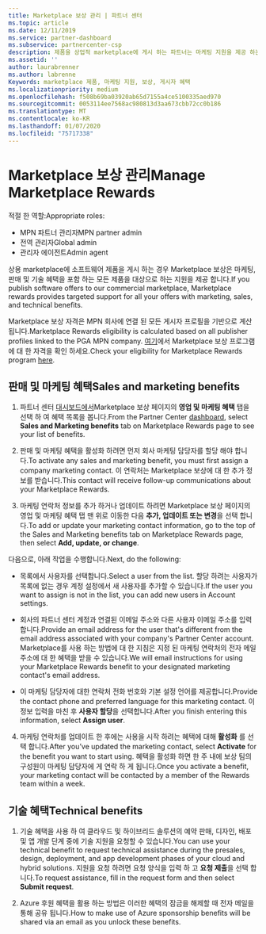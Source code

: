 ```yaml
---
title: Marketplace 보상 관리 | 파트너 센터
ms.topic: article
ms.date: 12/11/2019
ms.service: partner-dashboard
ms.subservice: partnercenter-csp
description: 제품을 상업적 marketplace에 게시 하는 파트너는 마케팅 지원을 제공 하는 혜택을 받을 자격이 있습니다.
ms.assetid: ''
author: laurabrenner
ms.author: labrenne
Keywords: marketplace 제품, 마케팅 지원, 보상, 게시자 혜택
ms.localizationpriority: medium
ms.openlocfilehash: f508b69ba03920ab65d7155a4ce5100335aed970
ms.sourcegitcommit: 0053114ee7568ac980813d3aa673cbb72cc0b186
ms.translationtype: MT
ms.contentlocale: ko-KR
ms.lasthandoff: 01/07/2020
ms.locfileid: "75717338"
---
```

# <a name="manage-marketplace-rewards"></a><span data-ttu-id="0f14e-104">Marketplace 보상 관리</span><span class="sxs-lookup"><span data-stu-id="0f14e-104">Manage Marketplace Rewards</span></span>

<span data-ttu-id="0f14e-105">적절 한 역할:</span><span class="sxs-lookup"><span data-stu-id="0f14e-105">Appropriate roles:</span></span>

- <span data-ttu-id="0f14e-106">MPN 파트너 관리자</span><span class="sxs-lookup"><span data-stu-id="0f14e-106">MPN partner admin</span></span>
- <span data-ttu-id="0f14e-107">전역 관리자</span><span class="sxs-lookup"><span data-stu-id="0f14e-107">Global admin</span></span>
- <span data-ttu-id="0f14e-108">관리자 에이전트</span><span class="sxs-lookup"><span data-stu-id="0f14e-108">Admin agent</span></span>

<span data-ttu-id="0f14e-109">상용 marketplace에 소프트웨어 제품을 게시 하는 경우 Marketplace 보상은 마케팅, 판매 및 기술 혜택을 포함 하는 모든 제품을 대상으로 하는 지원을 제공 합니다.</span><span class="sxs-lookup"><span data-stu-id="0f14e-109">If you  publish software offers to our commercial marketplace, Marketplace rewards provides targeted support for all your offers with marketing, sales, and technical benefits.</span></span> 

<span data-ttu-id="0f14e-110">Marketplace 보상 자격은 MPN 회사에 연결 된 모든 게시자 프로필을 기반으로 계산 됩니다.</span><span class="sxs-lookup"><span data-stu-id="0f14e-110">Marketplace Rewards eligibility is calculated based on all publisher profiles linked to the PGA MPN company.</span></span> <span data-ttu-id="0f14e-111">[여기](https://partner.microsoft.com/dashboard/mpn/program/commercialmarketplace)에서 Marketplace 보상 프로그램에 대 한 자격을 확인 하세요.</span><span class="sxs-lookup"><span data-stu-id="0f14e-111">Check your eligibility for Marketplace Rewards program [here](https://partner.microsoft.com/dashboard/mpn/program/commercialmarketplace).</span></span> 


## <a name="sales-and-marketing-benefits"></a><span data-ttu-id="0f14e-112">판매 및 마케팅 혜택</span><span class="sxs-lookup"><span data-stu-id="0f14e-112">Sales and marketing benefits</span></span>

1. <span data-ttu-id="0f14e-113">파트너 센터 [대시보드에서](https://partner.microsoft.com/dashboard)Marketplace 보상 페이지의 **영업 및 마케팅 혜택** 탭을 선택 하 여 혜택 목록을 봅니다.</span><span class="sxs-lookup"><span data-stu-id="0f14e-113">From the Partner Center [dashboard](https://partner.microsoft.com/dashboard), select **Sales and Marketing benefits** tab on Marketplace Rewards page to see your list of benefits.</span></span> 

2. <span data-ttu-id="0f14e-114">판매 및 마케팅 혜택을 활성화 하려면 먼저 회사 마케팅 담당자를 할당 해야 합니다.</span><span class="sxs-lookup"><span data-stu-id="0f14e-114">To activate any sales and marketing benefit, you must first assign a company marketing contact.</span></span> <span data-ttu-id="0f14e-115">이 연락처는 Marketplace 보상에 대 한 추가 정보를 받습니다.</span><span class="sxs-lookup"><span data-stu-id="0f14e-115">This contact will receive follow-up communications about your Marketplace Rewards.</span></span>

3. <span data-ttu-id="0f14e-116">마케팅 연락처 정보를 추가 하거나 업데이트 하려면 Marketplace 보상 페이지의 영업 및 마케팅 혜택 탭 맨 위로 이동한 다음 **추가, 업데이트 또는 변경**을 선택 합니다.</span><span class="sxs-lookup"><span data-stu-id="0f14e-116">To add or update your marketing contact information, go to the top of the Sales and Marketing benefits tab on Marketplace Rewards page, then select **Add, update, or change**.</span></span> 

<span data-ttu-id="0f14e-117">다음으로, 아래 작업을 수행합니다.</span><span class="sxs-lookup"><span data-stu-id="0f14e-117">Next, do the following:</span></span>

  - <span data-ttu-id="0f14e-118">목록에서 사용자를 선택합니다.</span><span class="sxs-lookup"><span data-stu-id="0f14e-118">Select a user from the list.</span></span> <span data-ttu-id="0f14e-119">할당 하려는 사용자가 목록에 없는 경우 계정 설정에서 새 사용자를 추가할 수 있습니다.</span><span class="sxs-lookup"><span data-stu-id="0f14e-119">If the user you want to assign is not in the list, you can add new users in Account settings.</span></span>

  - <span data-ttu-id="0f14e-120">회사의 파트너 센터 계정과 연결된 이메일 주소와 다른 사용자 이메일 주소를 입력합니다.</span><span class="sxs-lookup"><span data-stu-id="0f14e-120">Provide an email address for the user that's different from the email address associated with your company's Partner Center account.</span></span> <span data-ttu-id="0f14e-121">Marketplace를 사용 하는 방법에 대 한 지침은 지정 된 마케팅 연락처의 전자 메일 주소에 대 한 혜택을 받을 수 있습니다.</span><span class="sxs-lookup"><span data-stu-id="0f14e-121">We will email instructions for using your Marketplace Rewards benefit to your designated marketing contact's email address.</span></span>

  - <span data-ttu-id="0f14e-122">이 마케팅 담당자에 대한 연락처 전화 번호와 기본 설정 언어를 제공합니다.</span><span class="sxs-lookup"><span data-stu-id="0f14e-122">Provide the contact phone and preferred language for this marketing contact.</span></span> <span data-ttu-id="0f14e-123">이 정보 입력을 마친 후 **사용자 할당**을 선택합니다.</span><span class="sxs-lookup"><span data-stu-id="0f14e-123">After you finish entering this information, select **Assign user**.</span></span>

4. <span data-ttu-id="0f14e-124">마케팅 연락처를 업데이트 한 후에는 사용을 시작 하려는 혜택에 대해 **활성화** 를 선택 합니다.</span><span class="sxs-lookup"><span data-stu-id="0f14e-124">After you’ve updated the marketing contact, select **Activate** for the benefit you want to start using.</span></span> <span data-ttu-id="0f14e-125">혜택을 활성화 하면 한 주 내에 보상 팀의 구성원이 마케팅 담당자에 게 연락 하 게 됩니다.</span><span class="sxs-lookup"><span data-stu-id="0f14e-125">Once you activate a benefit, your marketing contact will be contacted by a member of the Rewards team within a week.</span></span>

## <a name="technical-benefits"></a><span data-ttu-id="0f14e-126">기술 혜택</span><span class="sxs-lookup"><span data-stu-id="0f14e-126">Technical benefits</span></span>

1. <span data-ttu-id="0f14e-127">기술 혜택을 사용 하 여 클라우드 및 하이브리드 솔루션의 예약 판매, 디자인, 배포 및 앱 개발 단계 중에 기술 지원을 요청할 수 있습니다.</span><span class="sxs-lookup"><span data-stu-id="0f14e-127">You can use your technical benefit to request technical assistance during the presales, design, deployment, and app development phases of your cloud and hybrid solutions.</span></span> <span data-ttu-id="0f14e-128">지원을 요청 하려면 요청 양식을 입력 하 고 **요청 제출**을 선택 합니다.</span><span class="sxs-lookup"><span data-stu-id="0f14e-128">To request assistance, fill in the request form and then select **Submit request**.</span></span>

2. <span data-ttu-id="0f14e-129">Azure 후원 혜택을 활용 하는 방법은 이러한 혜택의 잠금을 해제할 때 전자 메일을 통해 공유 됩니다.</span><span class="sxs-lookup"><span data-stu-id="0f14e-129">How to make use of Azure sponsorship benefits will be shared via an email as you unlock these benefits.</span></span> 

